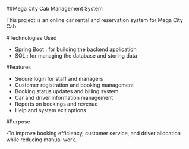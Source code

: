 ##Mega City Cab Management System


This project is an online car rental and reservation system for Mega City Cab.

#Technologies Used

- Spring Boot : for building the backend application
- SQL : for managing the database and storing data


#Features
- Secure login for staff and managers
- Customer registration and booking management
- Booking status updates and billing system
- Car and driver information management
- Reports on bookings and revenue
- Help and system exit options

#Purpose

-To improve booking efficiency, customer service, and driver allocation while reducing manual work.

